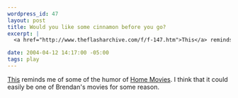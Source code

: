 ```yaml
--- 
wordpress_id: 47
layout: post
title: Would you like some cinnamon before you go?
excerpt: |
  <a href="http://www.theflasharchive.com/f/f-147.htm">This</a> reminds me of some of the humor of <a href="http://www.adultswim.com/shows/homemovies/">Home Movies</a>.  I think that it could easily be one of Brendan's movies for some reason.

date: 2004-04-12 14:17:00 -05:00
tags: play
---
```

<a href="http://www.theflasharchive.com/f/f-147.htm">This</a> reminds me of some of the humor of <a href="http://www.adultswim.com/shows/homemovies/">Home Movies</a>.  I think that it could easily be one of Brendan's movies for some reason.
